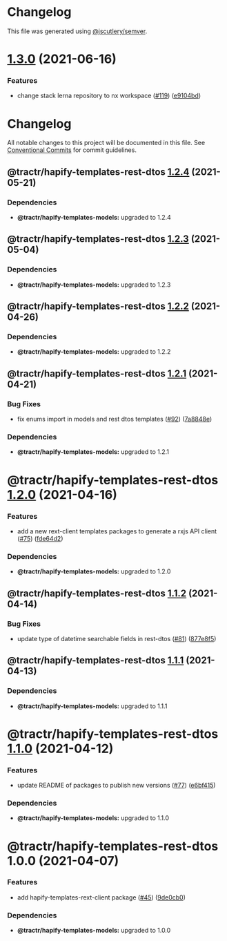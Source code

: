 # Changelog

This file was generated using
[@jscutlery/semver](https://github.com/jscutlery/semver).

# [1.3.0](https://github.com/tractr/stack/compare/hapify-templates-rest-dtos-1.2.4...hapify-templates-rest-dtos-1.3.0) (2021-06-16)

### Features

- change stack lerna repository to nx workspace
  ([#119](https://github.com/tractr/stack/issues/119))
  ([e9104bd](https://github.com/tractr/stack/commit/e9104bde081619c0f3752bb9d129e19d1d6bda5d))

# Changelog

All notable changes to this project will be documented in this file. See
[Conventional Commits](https://conventionalcommits.org) for commit guidelines.

## @tractr/hapify-templates-rest-dtos [1.2.4](https://github.com/tractr/stack/compare/@tractr/hapify-templates-rest-dtos@1.2.3...@tractr/hapify-templates-rest-dtos@1.2.4) (2021-05-21)

### Dependencies

- **@tractr/hapify-templates-models:** upgraded to 1.2.4

## @tractr/hapify-templates-rest-dtos [1.2.3](https://github.com/tractr/stack/compare/@tractr/hapify-templates-rest-dtos@1.2.2...@tractr/hapify-templates-rest-dtos@1.2.3) (2021-05-04)

### Dependencies

- **@tractr/hapify-templates-models:** upgraded to 1.2.3

## @tractr/hapify-templates-rest-dtos [1.2.2](https://github.com/tractr/stack/compare/@tractr/hapify-templates-rest-dtos@1.2.1...@tractr/hapify-templates-rest-dtos@1.2.2) (2021-04-26)

### Dependencies

- **@tractr/hapify-templates-models:** upgraded to 1.2.2

## @tractr/hapify-templates-rest-dtos [1.2.1](https://github.com/tractr/stack/compare/@tractr/hapify-templates-rest-dtos@1.2.0...@tractr/hapify-templates-rest-dtos@1.2.1) (2021-04-21)

### Bug Fixes

- fix enums import in models and rest dtos templates
  ([#92](https://github.com/tractr/stack/issues/92))
  ([7a8848e](https://github.com/tractr/stack/commit/7a8848ee89784f294dfe3ab7826acb7644687a3c))

### Dependencies

- **@tractr/hapify-templates-models:** upgraded to 1.2.1

# @tractr/hapify-templates-rest-dtos [1.2.0](https://github.com/tractr/stack/compare/@tractr/hapify-templates-rest-dtos@1.1.2...@tractr/hapify-templates-rest-dtos@1.2.0) (2021-04-16)

### Features

- add a new rext-client templates packages to generate a rxjs API client
  ([#75](https://github.com/tractr/stack/issues/75))
  ([fde64d2](https://github.com/tractr/stack/commit/fde64d22cac2d985b3da03a37add56702f50e278))

### Dependencies

- **@tractr/hapify-templates-models:** upgraded to 1.2.0

## @tractr/hapify-templates-rest-dtos [1.1.2](https://github.com/tractr/stack/compare/@tractr/hapify-templates-rest-dtos@1.1.1...@tractr/hapify-templates-rest-dtos@1.1.2) (2021-04-14)

### Bug Fixes

- update type of datetime searchable fields in rest-dtos
  ([#81](https://github.com/tractr/stack/issues/81))
  ([877e8f5](https://github.com/tractr/stack/commit/877e8f5c57b8a8fea7639fdecd05e54c3101e451))

## @tractr/hapify-templates-rest-dtos [1.1.1](https://github.com/tractr/stack/compare/@tractr/hapify-templates-rest-dtos@1.1.0...@tractr/hapify-templates-rest-dtos@1.1.1) (2021-04-13)

### Dependencies

- **@tractr/hapify-templates-models:** upgraded to 1.1.1

# @tractr/hapify-templates-rest-dtos [1.1.0](https://github.com/tractr/stack/compare/@tractr/hapify-templates-rest-dtos@1.0.0...@tractr/hapify-templates-rest-dtos@1.1.0) (2021-04-12)

### Features

- update README of packages to publish new versions
  ([#77](https://github.com/tractr/stack/issues/77))
  ([e6bf415](https://github.com/tractr/stack/commit/e6bf415af3fe5588c15577f047a6262f81c1564f))

### Dependencies

- **@tractr/hapify-templates-models:** upgraded to 1.1.0

# @tractr/hapify-templates-rest-dtos 1.0.0 (2021-04-07)

### Features

- add hapify-templates-rext-client package
  ([#45](https://github.com/tractr/stack/issues/45))
  ([9de0cb0](https://github.com/tractr/stack/commit/9de0cb0a79256d1b3dc258cf5c121e211687174c))

### Dependencies

- **@tractr/hapify-templates-models:** upgraded to 1.0.0
